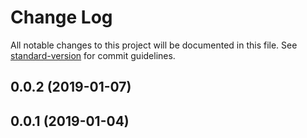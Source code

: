 # Change Log

All notable changes to this project will be documented in this file. See [standard-version](https://github.com/conventional-changelog/standard-version) for commit guidelines.

<a name="0.0.2"></a>
## 0.0.2 (2019-01-07)



<a name="0.0.1"></a>
## 0.0.1 (2019-01-04)
